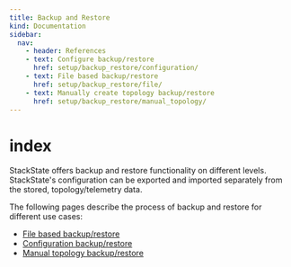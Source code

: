 ```yaml
---
title: Backup and Restore
kind: Documentation
sidebar:
  nav:
    - header: References
    - text: Configure backup/restore
      href: setup/backup_restore/configuration/
    - text: File based backup/restore
      href: setup/backup_restore/file/
    - text: Manually create topology backup/restore
      href: setup/backup_restore/manual_topology/
---
```


# index

StackState offers backup and restore functionality on different levels. StackState's configuration can be exported and imported separately from the stored, topology/telemetry data.

The following pages describe the process of backup and restore for different use cases:

* [File based backup/restore](https://github.com/mpvvliet/stackstate-docs/tree/0f69067c340456b272cfe50e249f4f4ee680f8d9/setup/backup_restore/file/README.md)
* [Configuration backup/restore](https://github.com/mpvvliet/stackstate-docs/tree/0f69067c340456b272cfe50e249f4f4ee680f8d9/setup/backup_restore/configuration/README.md)
* [Manual topology backup/restore](https://github.com/mpvvliet/stackstate-docs/tree/0f69067c340456b272cfe50e249f4f4ee680f8d9/setup/backup_restore/manual_topology/README.md)

